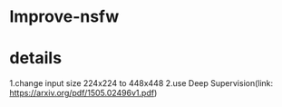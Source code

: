 # Improve-nsfw

# details
1.change input size 224x224 to 448x448
2.use Deep Supervision(link:  https://arxiv.org/pdf/1505.02496v1.pdf)  




